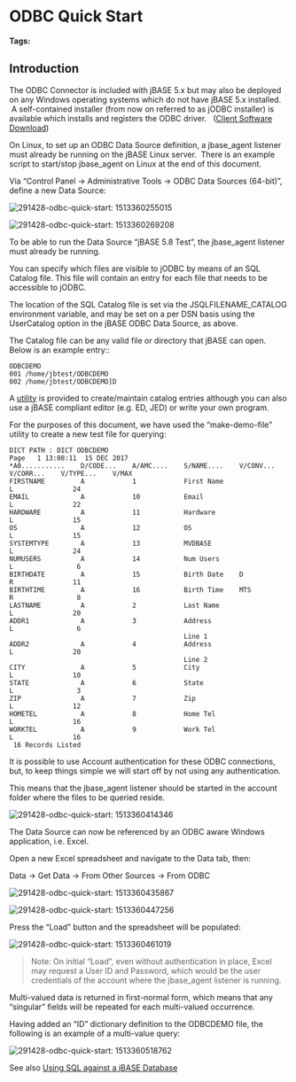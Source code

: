 # ODBC Quick Start

<PageHeader />

**Tags:**
<badge text='sql' vertical='middle' />
<badge text='odbc' vertical='middle' />

## Introduction

The ODBC Connector is included with jBASE 5.x but may also be deployed on any Windows operating systems which do not have jBASE 5.x installed.  A self-contained installer (from now on referred to as jODBC installer) is available which installs and registers the ODBC driver.   ([Client Software Download](https://zumasys.us8.list-manage.com/track/click?u=ed1011024b445ab7d2f0c1e6e&id=7aaa8beaa2&e=57befd976d))

On Linux, to set up an ODBC Data Source definition, a jbase\_agent listener must already be running on the jBASE Linux server.  There is an example script to start/stop jbase\_agent on Linux at the end of this document.

Via “Control Panel -&gt; Administrative Tools -&gt; ODBC Data Sources (64-bit)”, define a new Data Source:

![291428-odbc-quick-start: 1513360255015](../1556898171724-createnewodbcdatasource.jpg)

![291428-odbc-quick-start: 1513360269208](../1556897912210-odbc_test.jpg)

To be able to run the Data Source “jBASE 5.8 Test”, the jbase\_agent listener must already be running.

You can specify which files are visible to jODBC by means of an SQL Catalog file. This file will contain an entry for each file that needs to be accessible to jODBC.

The location of the SQL Catalog file is set via the JSQLFILENAME\_CATALOG environment variable, and may be set on a per DSN basis using the UserCatalog option in the jBASE ODBC Data Source, as above.

The Catalog file can be any valid file or directory that jBASE can open. Below is an example entry::

``` jBASE
ODBCDEMO
001 /home/jbtest/ODBCDEMO
002 /home/jbtest/ODBCDEMO]D
```

A [utility](../../../tools-and-utilities/sqlcatman/README.md) is provided to create/maintain catalog entries although you can also use a jBASE compliant editor (e.g. ED, JED) or write your own program.

For the purposes of this document, we have used the “make-demo-file” utility to create a new test file for querying:

``` jBASE
DICT PATH : DICT ODBCDEMO                                                                          Page   1 13:08:11  15 DEC 2017
*A0...........    D/CODE...    A/AMC....    S/NAME....    V/CONV...    V/CORR...    V/TYPE...    V/MAX
FIRSTNAME         A            1            First Name                              L               24
EMAIL             A            10           Email                                   L               22
HARDWARE          A            11           Hardware                                L               15
OS                A            12           OS                                      L               15
SYSTEMTYPE        A            13           MVDBASE                                 L               24
NUMUSERS          A            14           Num Users                               L                6
BIRTHDATE         A            15           Birth Date    D                         R               11
BIRTHTIME         A            16           Birth Time    MTS                       R                8
LASTNAME          A            2            Last Name                               L               20
ADDR1             A            3            Address                                 L                6
                                            Line 1
ADDR2             A            4            Address                                 L               20
                                            Line 2
CITY              A            5            City                                    L               10
STATE             A            6            State                                   L                3
ZIP               A            7            Zip                                     L               12
HOMETEL           A            8            Home Tel                                L               16
WORKTEL           A            9            Work Tel                                L               16
 16 Records Listed
```

It is possible to use Account authentication for these ODBC connections, but, to keep things simple we will start off by not using any authentication.

This means that the jbase\_agent listener should be started in the account folder where the files to be queried reside.

![291428-odbc-quick-start: 1513360414346](../1513360414346.jpg)

The Data Source can now be referenced by an ODBC aware Windows application, i.e. Excel.

Open a new Excel spreadsheet and navigate to the Data tab, then:

Data -&gt; Get Data -&gt; From Other Sources -&gt; From ODBC

![291428-odbc-quick-start: 1513360435867](../1513360435867.jpg)

![291428-odbc-quick-start: 1513360447256](../1513360447256.jpg)

Press the “Load” button and the spreadsheet will be populated:

![291428-odbc-quick-start: 1513360461019](../1513360461019.jpg)

> Note: On initial “Load”, even without authentication in place, Excel may request a User ID and Password, which would be the user credentials of the account where the jbase\_agent listener is running.

Multi-valued data is returned in first-normal form, which means that any “singular” fields will be repeated for each multi-valued occurrence.

Having added an “ID” dictionary definition to the ODBCDEMO file, the following is an example of a multi-value query:

![291428-odbc-quick-start: 1513360518762](../1513360518762.jpg)

See also [Using SQL against a jBASE Database](../../../jsql/README.md)

<PageFooter />
